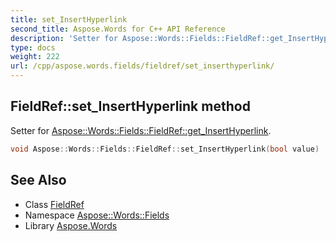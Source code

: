 ```yaml
---
title: set_InsertHyperlink
second_title: Aspose.Words for C++ API Reference
description: 'Setter for Aspose::Words::Fields::FieldRef::get_InsertHyperlink.'
type: docs
weight: 222
url: /cpp/aspose.words.fields/fieldref/set_inserthyperlink/
---
```

## FieldRef::set_InsertHyperlink method


Setter for [Aspose::Words::Fields::FieldRef::get_InsertHyperlink](../get_inserthyperlink/).

```cpp
void Aspose::Words::Fields::FieldRef::set_InsertHyperlink(bool value)
```

## See Also

* Class [FieldRef](../)
* Namespace [Aspose::Words::Fields](../../)
* Library [Aspose.Words](../../../)
